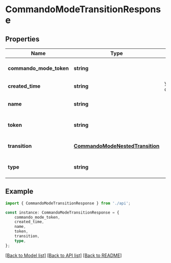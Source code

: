 # CommandoModeTransitionResponse


## Properties

Name | Type | Description | Notes
------------ | ------------- | ------------- | -------------
**commando_mode_token** | **string** |  | [optional] [default to undefined]
**created_time** | **string** | yyyy-MM-ddTHH:mm:ssZ | [default to undefined]
**name** | **string** |  | [optional] [default to undefined]
**token** | **string** |  | [optional] [default to undefined]
**transition** | [**CommandoModeNestedTransition**](CommandoModeNestedTransition.md) |  | [optional] [default to undefined]
**type** | **string** |  | [optional] [default to undefined]

## Example

```typescript
import { CommandoModeTransitionResponse } from './api';

const instance: CommandoModeTransitionResponse = {
    commando_mode_token,
    created_time,
    name,
    token,
    transition,
    type,
};
```

[[Back to Model list]](../README.md#documentation-for-models) [[Back to API list]](../README.md#documentation-for-api-endpoints) [[Back to README]](../README.md)
